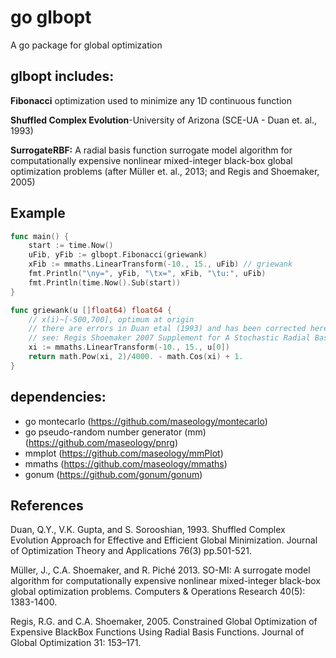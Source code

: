 # go glbopt

A go package for global optimization

## glbopt includes:

**Fibonacci** optimization used to minimize any 1D continuous function

**Shuffled Complex Evolution**-University of Arizona (SCE-UA - Duan et. al., 1993)

**SurrogateRBF:** A radial basis function surrogate model algorithm for computationally expensive nonlinear mixed-integer black-box global optimization problems (after Müller et. al., 2013; and Regis and Shoemaker, 2005)

## Example

```go
func main() {
	start := time.Now()
	uFib, yFib := glbopt.Fibonacci(griewank)
	xFib := mmaths.LinearTransform(-10., 15., uFib) // griewank
	fmt.Println("\ny=", yFib, "\tx=", xFib, "\tu:", uFib)
	fmt.Println(time.Now().Sub(start))
}

func griewank(u []float64) float64 {
	// x(i)~[-500,700], optimum at origin
	// there are errors in Duan etal (1993) and has been corrected here
	// see: Regis Shoemaker 2007 Supplement for A Stochastic Radial Basis Function Method for the Global Optimization of Expensive Functions
	xi := mmaths.LinearTransform(-10., 15., u[0])
	return math.Pow(xi, 2)/4000. - math.Cos(xi) + 1.
}
```

## dependencies:

* go montecarlo (https://github.com/maseology/montecarlo)
* go pseudo-random number generator (mm) (https://github.com/maseology/pnrg)
* mmplot (https://github.com/maseology/mmPlot)
* mmaths (https://github.com/maseology/mmaths)
* gonum (https://github.com/gonum/gonum)

## References

Duan, Q.Y., V.K. Gupta, and S. Sorooshian, 1993. Shuffled Complex Evolution Approach for Effective and Efficient Global Minimization. Journal of Optimization Theory and Applications 76(3) pp.501-521.

Müller, J., C.A. Shoemaker, and R. Piché 2013. SO-MI: A surrogate model algorithm for computationally expensive nonlinear mixed-integer black-box global optimization problems. Computers & Operations Research 40(5): 1383-1400.

Regis, R.G. and C.A. Shoemaker, 2005. Constrained Global Optimization of Expensive BlackBox Functions Using Radial Basis Functions. Journal of Global Optimization 31: 153–171.